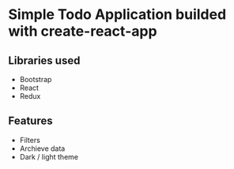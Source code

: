 # Simple Todo Application builded with create-react-app

## Libraries used

- Bootstrap
- React
- Redux


## Features

- Filters
- Archieve data
- Dark / light theme


